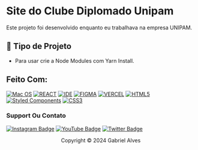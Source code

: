 # Site do Clube Diplomado Unipam

Este projeto foi desenvolvido enquanto eu trabalhava na empresa UNIPAM.

## 🔧 Tipo de Projeto

- Para usar crie a Node Modules com Yarn Install.

## Feito Com:
[![Mac OS](https://img.shields.io/badge/mac%20os-000000?style=for-the-badge&logo=macos&logoColor=F0F0F0)](https://apple.com)
[![REACT](https://shields.io/badge/react-black?logo=react&style=for-the-badge)](https://https://react.dev/)
[![IDE](https://img.shields.io/badge/Visual_studio_code-0078D4?style=for-the-badge&logo=visual%20studio%20code&logoColor=white)](https://code.visualstudio.com/)
[![FIGMA](https://img.shields.io/badge/figma-%23F24E1E.svg?style=for-the-badge&logo=figma&logoColor=white)](https://figma.com)
[![VERCEL](https://img.shields.io/badge/vercel-%23000000.svg?style=for-the-badge&logo=vercel&logoColor=white)](https://vercel.com)
[![HTML5](https://img.shields.io/badge/HTML5-E34F26?style=for-the-badge&logo=html5&logoColor=white)](https://developer.mozilla.org/pt-BR/docs/Web/HTML)
[![Styled Components](https://img.shields.io/badge/styled--components-DB7093?style=for-the-badge&logo=styled-components&logoColor=white)](https://styled-components.com/)
[![CSS3](https://img.shields.io/badge/CSS3-1572B6?style=for-the-badge&logo=css3&logoColor=white)](https://developer.mozilla.org/pt-BR/docs/Web/CSS)


### Support Ou Contato

[![Instagram Badge](https://img.shields.io/badge/Instagram-E4405F?style=for-the-badge&logo=instagram&logoColor=white)](https://instagram.com/gabbezeira/)
[![YouTube Badge](https://img.shields.io/badge/YouTube-FF0000?style=for-the-badge&logo=youtube&logoColor=white)](https://www.youtube.com/@gabbezeiraTech)
[![Twitter Badge](https://img.shields.io/badge/Twitter-1DA1F2?style=for-the-badge&logo=twitter&logoColor=white)](https://twitter.com/gabbezeira)

<p align="center">Copyright © 2024 Gabriel Alves</p>
